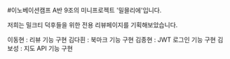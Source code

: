 #이노베이션캠프 A반 9조의 미니프로젝트 '밀믈리에'입니다.

저희는 밀크티 덕후들을 위한 전용 리뷰페이지를 기획해보았습니다.

이동현 : 리뷰 기능 구현
김다흰 : 북마크 기능 구현
김종현 : JWT 로그인 기능 구현
김보성 : 지도 API 기능 구현
